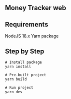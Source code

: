 ## Money Tracker web

## Requirements

NodeJS 18.x
Yarn package

## Step by Step

```
# Install package
yarn install

# Pre-built project
yarn build

# Run project
yarn dev
```

